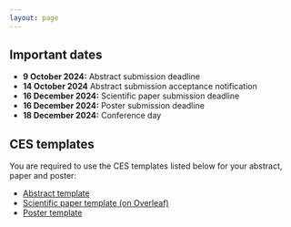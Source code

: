 ```yaml
---
layout: page
---
```


## Important dates
- **9 October 2024:** Abstract submission deadline
- **14 October 2024** Abstract submission acceptance notification
- **16 December 2024:** Scientific paper submission deadline
- **16 December 2024:** Poster submission deadline
- **18 December 2024:** Conference day

## CES templates
You are required to use the CES templates listed below for your abstract, paper and poster:
- [Abstract template](https://raw.githubusercontent.com/jakobhaervig/ces/main/templates/CES_abstract_template.doc)
- [Scientific paper template (on Overleaf)](https://www.overleaf.com/read/zjgpfdssnsty#6329cb)
- [Poster template](https://raw.githubusercontent.com/jakobhaervig/ces/main/templates/CES_poster_template.pptx)